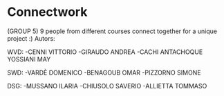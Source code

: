 # Connectwork
(GROUP 5)
9 people from different  courses connect together for a unique project :)
Autors:

WVD:
-CENNI VITTORIO
-GIRAUDO ANDREA
-CACHI ANTACHOQUE YOSSIANI MAY

SWD:
-VARDÈ DOMENICO
-BENAGOUB OMAR
-PIZZORNO SIMONE

DSG:
-MUSSANO ILARIA
-CHIUSOLO SAVERIO
-ALLIETTA TOMMASO
